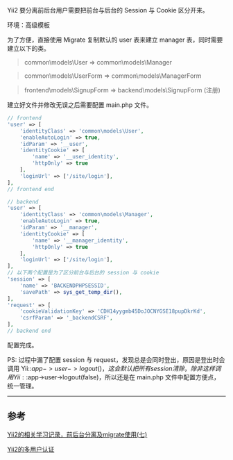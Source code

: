 Yii2 要分离前后台用户需要把前台与后台的 Session 与 Cookie 区分开来。

环境：高级模板

为了方便，直接使用 Migrate 复制默认的 user 表来建立 manager 表，同时需要建立以下的类。

> common\models\User => common\models\Manager

> common\models\UserForm => common\models\ManagerForm

> frontend\models\SignupForm => backend\models\SignupForm (注册)

建立好文件并修改无误之后需要配置 main.php 文件。

```php
// frontend
'user' => [
    'identityClass' => 'common\models\User',
    'enableAutoLogin' => true,
    'idParam' => '__user',
    'identityCookie' => [
        'name' => '__user_identity',
        'httpOnly' => true
    ],
    'loginUrl' => ['/site/login'],
],
// frontend end

// backend
'user' => [
    'identityClass' => 'common\models\Manager',
    'enableAutoLogin' => true,
    'idParam' => '__manager',
    'identityCookie' => [
        'name' => '__manager_identity',
        'httpOnly' => true
    ],
    'loginUrl' => ['/site/login'],
],
// 以下两个配置是为了区分前台与后台的 session 与 cookie
'session' => [
    'name' => 'BACKENDPHPSESSID',
    'savePath' => sys_get_temp_dir(),
],
'request' => [
    'cookieValidationKey' => 'CDH14yygmb45DoJOCNYGSE18pupDkrKd',
    'csrfParam' => '_backendCSRF',
],
// backend end
```

配置完成。

PS: 过程中漏了配置 session 与 request，发现总是会同时登出，原因是登出时会调用 Yii::$app->user->logout() ，这会默认把所有 session 清除，除非这样调用 Yii::$app->user->logout(false)，所以还是在 main.php 文件中配置方便点，统一管理。

---

## 参考

[Yii2的相关学习记录，前后台分离及migrate使用(七)](http://www.cnblogs.com/vishun/p/5450386.html)

[Yii2的多用户认证](http://www.lostsky.org/2016/03/06/70/)
